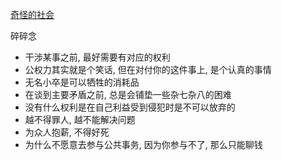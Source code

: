 [奇怪的社会](https://github.com/bxb100/blog/issues/25)

碎碎念

* 干涉某事之前, 最好需要有对应的权利
* 公权力其实就是个笑话, 但在对付你的这件事上, 是个认真的事情
* 无名小卒是可以牺牲的消耗品
* 在谈到主要矛盾之前, 总是会铺垫一些杂七杂八的困难
* 没有什么权利是在自己利益受到侵犯时是不可以放弃的
* 越不得罪人, 越不能解决问题
* 为众人抱薪, 不得好死
* 为什么不愿意去参与公共事务, 因为你参与不了, 那么只能聊钱
